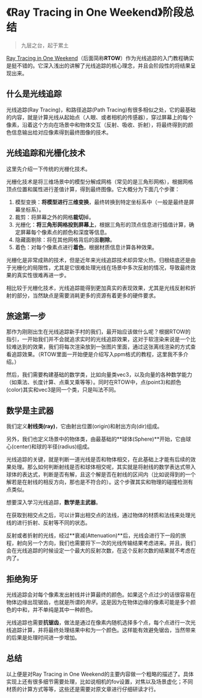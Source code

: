 # 《Ray Tracing in One Weekend》阶段总结
> 九层之台，起于累土

[Ray Tracing in One Weekend](https://raytracing.github.io/)（后面简称**RTOW**）作为光线追踪的入门教程确实是挺不错的。它深入浅出的讲解了光线追踪的核心理念，并且会阶段性的将结果呈现出来。

## 什么是光线追踪
光线追踪(Ray Tracing)，和路径追踪(Path Tracing)有很多相似之处，它的最基础的内容，就是计算光线从起始点（人眼、或者相机的传感器），穿过屏幕上的每个像素，沿着这个方向在场景中和物体交互（反射、吸收、折射），将最终得到的颜色信息输出给对应像素得到最终图像的技术。

## 光线追踪和光栅化技术
这里先介绍一下传统的光栅化技术。

光栅化技术是将三维场景中的模型分解成网格（常见的是三角形网格），根据网格顶点位置和属性进行差值计算，得到最终图像。它大概分为下面几个步骤：
1. 模型变换：**将模型进行三维变换**，最终转换到特定坐标系中（一般是最终是屏幕坐标系）。
2. 裁剪：将屏幕之外的网格**裁切**掉。
3. 光栅化：**将三角形网格投到屏幕上**，根据三角形的顶点信息进行插值计算，确定屏幕每个像素点的颜色和深度等信息。
4. 隐藏面剔除：将在其他网格背后的面**剔除**。
5. 着色：对每个像素点进行**着色**，根据材质信息计算各种效果。

光栅化是非常成熟的技术，但是近年来光线追踪技术却异常火热，归根结底还是由于光栅化的局限性，尤其是它很难处理光线在场景中多次反射的情况，导致最终效果的真实性很难再进一步。

相比较于光栅化技术，光线追踪能得到更加真实的表现效果，尤其是光线反射和折射的部分，当然缺点是需要消耗更多的资源有着更多的硬件要求。

## 旅途第一步
那作为刚刚出生在光线追踪新手村的我们，最开始应该做什么呢？根据RTOW的指引，一开始我们并不会就追求实时的光线追踪效果，这对于软渲染来说是一个比较难达到的效果，我们将每次渲染放到一张图片里面，通过这张离线渲染的方式查看追踪效果。（RTOW里面一开始便是介绍写入ppm格式的教程，这里我不多介绍。）

然后，我们需要构建基础的数学类，比如向量类vec3，以及向量的各种数学能力（如乘法、长度计算、点乘叉乘等等）。同时在RTOW中，点(point3)和颜色(color)其实和vec3是同一个类，只是叫法不同。

## 数学是主武器
我们定义**射线类(ray)**，它由射出位置(origin)和射出方向(dir)组成。

另外，我们也定义场景中的物体类，由最基础的**球体(Sphere)**开始，它由球心(center)和球的半径(radius)组成。

光线追踪的关键，就是判断一道光线是否和物体相交，在此基础上才能有后续的效果处理。那么如何判断射线是否和球体相交呢，其实就是将射线的数学表达式带入球体的表达式，判断是否有解，且这个解是否在射线的区间内（比如说得到的一个解若是在射线的相反方向，那也是不符合的）。这个步骤其实和物理的碰撞检测有点类似。

想要深入学习光线追踪，**数学是主武器**。

在获取到相交点之后，可以计算出相交点的法线，通过物体的材质和法线来处理光线的进行折射、反射等不同的状态。

反射或者折射的光线，经过**衰减(Attenuation)**后，光线会进行下一段的旅程，射向另一个方向，我们也需要将下一次的光线传输结果考虑进来。并且，我们会在光线追踪的时候设定一个最大的反射次数，在这个反射次数的结果就不考虑在内了。

## 拒绝狗牙
光线追踪会对每个像素发出射线并计算最终的颜色。如果这个点过少的话很容易在物体边缘出现锯齿，也就是所谓的*狗牙*。这是因为在物体边缘的像素可能是多个颜色的中和，并不单纯是其中一种颜色。

光线追踪也需要**抗锯齿**，做法是通过在像素内随机选择多个点，每个点进行一次光线追踪计算，并将最终处理结果中和为一个颜色。这样能有效避免锯齿，当然带来的后果是处理时间进一步增加。

## 总结
以上便是对Ray Tracing in One Weekend的主要内容做一个粗略的描述了。具体实现上还有很多细节需要处理，比如说相机的fov设置，对焦以及场景虚化；不同材质的计算方式等等，这些还是需要对原文章进行仔细研读才行。